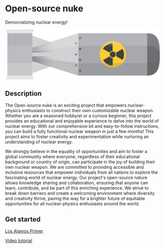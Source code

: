 # Open-source nuke

Democratizing nuclear energy!

![Logo](logo.png)

## Description

The Open-source nuke is an exciting project that empowers nuclear-physics enthusiasts to construct their own customizable nuclear weapon. Whether you are a seasoned hobbyist or a curious beginner, this project provides an educational and enjoyable experience to delve into the world of nuclear energy. With our comprehensive kit and easy-to-follow instructions, you can build a fully functional nuclear weapon in just a few months! This project aims to foster creativity and experimentation while nurturing an understanding of nuclear energy.

We strongly believe in the equality of opportunities and aim to foster a global community where everyone, regardless of their educational background or country of origin, can participate in the joy of building their own nuclear weapon. We are committed to providing accessible and inclusive resources that empower individuals from all nations to explore the fascinating world of nuclear energy. Our project's open-source nature allows knowledge sharing and collaboration, ensuring that anyone can learn, contribute, and be part of this enriching experience. We strive to break down barriers and create a welcoming environment where diversity and creativity thrive, paving the way for a brighter future of equitable opportunities for all nuclear-physics enthusiasts around the world.

## Get started

[Los Alamos Primer](https://upload.wikimedia.org/wikipedia/commons/9/9c/Los_Alamos_Primer.pdf)

[Video tutorial](https://r.mtdv.me/osn-tutorial)
